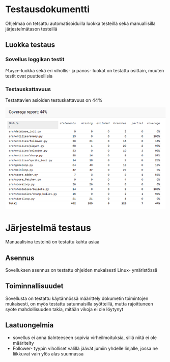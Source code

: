 # Testausdokumentti

Ohjelmaa on tetsattu automatisoiduilla luokka testeillä sekä manuallisilla järjestelmätason testeillä

## Luokka testaus

### Sovellus loggikan testit

`Player`-luokka sekä eri vihollis- ja panos- luokat on testattu osittain, muuten testit ovat puutteellisia

### Testauskattavuus

Testattavien asioiden testuskattavuus on 44%

![kattavuus][pic]

# Järjestelmä testaus

Manuaalisina testeinä on testattu kahta asiaa

## Asennus

Sovelluksen asennus on testattu ohjeiden mukaisesti Linux- ymäristössä

## Toiminnallisuudet

Sovellusta on testattu käytännössä määrittely dokumetin toimintojen mukaisesti, on myös testattu satunnaisilla syötteillä, mutta rajoittuneen syöte mahdollisuuden takia, mitään vikoja ei ole löytynyt

## Laatuongelmia

 - sovellus ei anna tialnteeseen sopivia virheilmoituksia, sillä niitä ei ole määritelty
 - Follower- tyypin viholliset välillä jäävät jumiin yhdelle linjalle, jossa ne liikkuvat vain ylös alas suunnassa

[pic]:./coveragePic.png
